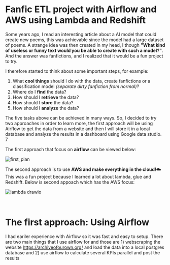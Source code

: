 # Fanfic ETL project with Airflow and AWS using Lambda and Redshift 
Some years ago, I read an interesting article about a AI model that could create new poems, this was achievable since the model had a large dataset of poems. A strange idea was then created in my head, I though **"What kind of useless or funny text would you be able to create with such a model?"**. And the answer was fanfictions, and I realized that it would be a fun project to try.

I therefore started to think about some important steps, for example:
1) What **cool things** should I do with the data, create fanfictions or a classification model *(separate dirty fanfiction from normal)*?
2) Where do I **find** the data?
3) How should I **retrieve** the data?
4) How should I **store** the data?
5) How should I **analyze** the data?

The five tasks above can be achieved in many ways. So, I decided to try two approaches in order to learn more, the first approach will be using Airflow to get the data from a website and then I will store it in a local database and analyze the results in a dashboard using Google data studio. 7

The first approach that focus on **airflow** can be viewed below: 

![first_plan](https://user-images.githubusercontent.com/56206371/194145272-c8a45e6e-da82-4fe9-98ee-2ad1499fa59e.png)




The second approach is to use **AWS and make everything in the cloud!☁️** This was a fun project because I learned a lot about lambda, glue and Redshift. 
Below is second appoach which has the AWS focus:


![lambda drawio](https://user-images.githubusercontent.com/56206371/194149541-c7b71071-56a0-4640-8501-850a9fc1aeba.png)

<br>

# The first approach: Using Airflow 

I had eariler experience with Airflow so it was fast and easy to setup. There are two main things that I use airflow for and those are 1) webscraping the website https://archiveofourown.org/ and load the data into a local postgres database and 2) use airflow to calculate several KPIs parallel and post the results 
